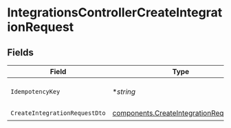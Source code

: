 # IntegrationsControllerCreateIntegrationRequest


## Fields

| Field                                                                                            | Type                                                                                             | Required                                                                                         | Description                                                                                      |
| ------------------------------------------------------------------------------------------------ | ------------------------------------------------------------------------------------------------ | ------------------------------------------------------------------------------------------------ | ------------------------------------------------------------------------------------------------ |
| `IdempotencyKey`                                                                                 | **string*                                                                                        | :heavy_minus_sign:                                                                               | A header for idempotency purposes                                                                |
| `CreateIntegrationRequestDto`                                                                    | [components.CreateIntegrationRequestDto](../../models/components/createintegrationrequestdto.md) | :heavy_check_mark:                                                                               | N/A                                                                                              |